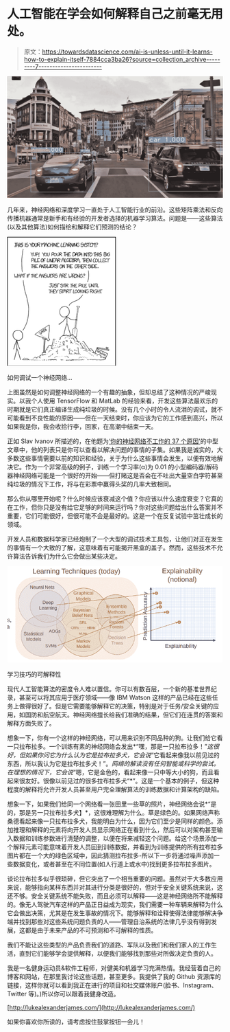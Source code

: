# 人工智能在学会如何解释自己之前毫无用处。

> 原文：<https://towardsdatascience.com/ai-is-unless-until-it-learns-how-to-explain-itself-7884cca3ba26?source=collection_archive---------7----------------------->

![](img/226053f650ad59d6238bc4464339639b.png)

几年来，神经网络和深度学习一直处于人工智能行业的前沿。这些矩阵乘法和反向传播机器通常是新手和有经验的开发者选择的机器学习算法。问题是——这些算法(以及其他算法)如何描绘和解释它们预测的结论？

![](img/34973e670e192d95eeac26b21cd2ba53.png)

如何调试一个神经网络…

上图虽然是如何调整神经网络的一个有趣的抽象，但却总结了这种情况的严峻现实。以我个人使用 TensorFlow 和 MatLab 的经验来看，开发这些算法最欢乐的时期就是它们真正编译生成纯垃圾的时候。没有几个小时的令人流泪的调试，就不可能看到不良性能的原因——但在一天结束时，你应该为它的工作感到高兴，所以如果我是你，我会收拾行李，回家，在高潮中结束一天。

正如 Slav Ivanov 所描述的，在他题为[‘你的神经网络不工作的 37 个原因’](https://blog.slavv.com/37-reasons-why-your-neural-network-is-not-working-4020854bd607)的中型文章中，他的列表只是你可以查看以解决问题的事情的子集。如果我是诚实的，大多数这些事情需要以前的知识和经验，关于为什么这些事情会发生，以便有效地解决它。作为一个非常高级的例子，训练一个学习率(α)为 0.01 的小型编码器/解码器神经网络可能是一个很好的开始——但打赌这是否会在不吐出大量空白字符甚至纯垃圾的情况下工作，将与在彩票中赢得头奖的几率大致相同。

那么你从哪里开始呢？什么时候应该衰减这个值？你应该以什么速度衰变？它真的在工作，但你只是没有给它足够的时间来运行吗？你对这些问题给出什么答案并不重要，它们可能很好，但很可能不会是最好的。这是一个在反复试验中茁壮成长的领域。

开发人员和数据科学家已经炮制了一个大型的调试技术工具包，让他们对正在发生的事情有一个大致的了解，这意味着有可能揭开黑盒的盖子。然而，这些技术不允许算法告诉我们为什么它会做出某些决定。

![](img/e44cb6d78884cdb284aac0ac2c99d7f2.png)

学习技巧的可解释性

现代人工智能算法的密度令人难以置信。你可以有数百层，一个新的基准世界纪录，甚至可以将其应用于医疗领域——像 IBM Watson 这样的产品已经在这些任务上做得很好了。但是它需要能够解释它的决策，特别是对于任务/安全关键的应用，如国防和航空航天。神经网络擅长给我们准确的结果，但它们在连贯的答案和解释方面失败了。

想象一下，你有一个这样的神经网络，可以用来识别不同品种的狗。让我们给它看一只拉布拉多。一个训练有素的神经网络会发出*“嘿，那是一只拉布拉多！”*这很好，但如果你问它为什么认为它是拉布拉多犬，它会说*“它看起来像我以前见过的东西，所以我认为它是拉布拉多犬！”。*网络的解读没有任何智能或科学的尝试。在理想的情况下，它会说*“嗯，它是金色的，看起来像一只中等大小的狗，而且看起来很友好。很像以前见过的很多拉布拉多犬“*”。这是一个基本的例子，但这种程度的解释将允许开发人员甚至用户完全理解算法的训练数据和计算架构的缺陷。

想象一下，如果我们给同一个网络看一张田里一些草的照片，神经网络会说*“是的，那是另一只拉布拉多犬】*，这很难理解为什么。草是绿色的。如果网络声称桑德看起来像一只拉布拉多犬，我能明白为什么，因为它们至少是同样的颜色。添加推理和解释的元素将向开发人员显示网络正在看到什么，然后可以对架构甚至输入数据和训练参数进行清楚的调整，以便在将来减轻这个问题。给这个场景添加一个解释元素可能意味着开发人员回到训练数据，并看到为训练提供的所有拉布拉多图片都在一个大的绿色区域中，因此猜测拉布拉多-所以下一步将通过噪声添加一些数据变化，或者甚至在不同位置(如人行道上或水中)找到更多拉布拉多图片。

谈论拉布拉多似乎很琐碎，但它突出了一个相当重要的问题。虽然对于大多数应用来说，能够指向某样东西并对其进行分类是很好的，但对于安全关键系统来说，这还不够。安全关键系统不能失败，而且必须可以解释——这是神经网络所不能解释的。像无人驾驶汽车这样的产品正日益成为现实，我们需要一种车辆来解释为什么它会做出决策，尤其是在发生事故的情况下。能够解释和诠释使得法律能够解决争端并找到那些对这些系统问题负责的人——管理自治系统的法律几乎没有得到发展，这都是由于未来产品的不可预测和不可解释的性质。

我们不能让这些类型的产品负责我们的道路、军队以及我们和我们家人的工作生活，直到它们能够学会提供解释，以便我们能够找到那些对所做决定负责的人。

我是一名健身运动员&软件工程师，对健美和机器学习充满热情。我经营着自己的博客和网站，在那里我讨论这些话题，甚至更多。我提供了我的 Github 资源库的链接，这样你就可以看到我正在进行的项目和社交媒体账户(脸书、Instagram、Twitter 等)。)所以你可以跟着我健身改造。

[http://lukealexanderjames.com/](http://lukealexanderjames.com/)

如果你喜欢你所读的，请考虑按住鼓掌按钮一会儿！